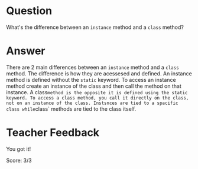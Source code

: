 # Question
What's the difference between an `instance` method and a `class` method?

# Answer
There are 2 main differences between an `instance` method and a `class` method. The difference is how they are acessesed and defined. An instance method is defined without the `static` keyword. To access an instance method create an instance of the class and then call the method on that instance. A class` method is the opposite it is defined using the static keyword. To access a class method, you call it directly on the class, not on an instance of the class. Instsnces are tied to a spacific class while `class` methods are tied to the class itself. 

# Teacher Feedback

You got it!

Score: 3/3